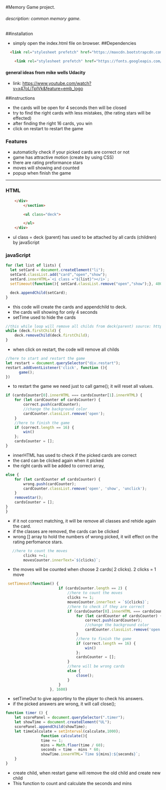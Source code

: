 

#Memory Game project.

###### description:  common memory game.


##installation
- simply open the index.html file on browser.
##Dependencies
```html
  <link rel="stylesheet prefetch" href="https://maxcdn.bootstrapcdn.com/font-awesome/4.6.1/css/font-awesome.min.css">

    <link rel="stylesheet prefetch" href="https://fonts.googleapis.com/css?family=Coda">
```

####   general ideas  from mike wells Udacity
- link: https://www.youtube.com/watch?v=x47oLiTpIVk&feature=emb_logo


##instructions
- the cards will be open for 4 seconds then will be closed
- try to find the right cards with less mistakes, (the rating stars will be effected)
- after finding the right 16 cards, you win
- click on restart to restart the game


### Features
-  automaticlly check  if your picked cards are correct or not
-  game has attractive motion (create by using CSS)
-  there are rating preformance stars
- moves will showing and counted
- popup when finish the game

---

### HTML


```html
	</div>
        </section>

        <ul class="deck">

        </ul>
    </div>
```
-  ul class = deck (parent) has used to be attached by all cards (children) by javaScript


### javaScript

```JavaScript
for (let list of lists) {
  let setCard = document.createElement("li");
  setCard.classList.add("card","open","show");
  setCard.innerHTML=`<i class ="${list}"></i>`;
  setTimeout(function(){ setCard.classList.remove("open","show");}, 4000);

  deck.appendChild(setCard);
}
```
- this code will create the cards and appendchild to deck.
- the cards will showing for only 4 seconds  
- setTime used to hide the cards

```javascript
//this while loop will remove all childs from deck(parent) source: https://stackoverflow.com/questions/3955229/remove-all-child-elements-of-a-dom-node-in-javascript
while (deck.firstChild) {
    deck.removeChild(deck.firstChild);
}
```
- when click on restart, the code will remove all childs

```JavaScript
//here to start and restart the game
let restart = document.querySelector("div.restart");
restart.addEventListener('click', function (){
      game();
})
```

- to restart the game we need just to call game(); it will reset all values.



```javaScript
if (cardsCounter[0].innerHTML === cardsCounter[1].innerHTML) {
    for (let cardCounter of cardsCounter) {
        correct.push(cardCounter);
        //change the background color
        cardCounter.classList.remove('open');
    }
    //here to finish the game
    if (correct.length == 16) {
        win()
    };
    cardsCounter = [];
}
```
- innerHTML has used to check if the picked cards are correct
- the card can be clicked again when it picked
- the right cards will be added to correct array,

```javascript
else {
    for (let cardCounter of cardsCounter) {
        wrong.push(cardCounter);
        cardCounter.classList.remove('open', 'show', 'unclick');
    }
    removeStar();
    cardsCounter = [];
}
}
```
- if it not correct matching, it will be remove all classes and rehide again the card.
- if the classes are removed, the cards can be clicked
- wrong [] array to hold the numbers of wrong picked, it will effect on the rating perfomance stars.


```javaScript
   //here to count the moves
        clicks +=1;
        movesCounter.innerText=`${clicks}`;
```
- the moves will be counted when choose 2 cards( 2 clicks).  2 clicks = 1 move


```javascript
 setTimeout(function() {
                        if (cardsCounter.length == 2) {
                            //here to count the moves
                            clicks += 1;
                            movesCounter.innerText = `${clicks}`;
                            //here to check if they are correct
                            if (cardsCounter[0].innerHTML === cardsCounter[1].innerHTML) {
                                for (let cardCounter of cardsCounter) {
                                    correct.push(cardCounter);
                                    //change the background color
                                    cardCounter.classList.remove('open');
                                }
                                //here to finish the game
                                if (correct.length == 16) {
                                    win()
                                };
                                cardsCounter = [];
                            }
                            //here will be wrong cards
                            else {
                                close();
                            }
                        }
                    }, 1600)
```

- setTimeOut to give apportiny to the player to check his answers.
- if the picked answers are wrong, it will call close();



```JavaScript
function timer () {
	let scorePanel = document.querySelector(".timer");
	let showTime = document.createElement("UL");
	scorePanel.appendChild(showTime);
	let timeCalculate = setInterval(calculate,1000);
				function calculate(){
				time += 1;
				mins = Math.floor(time / 60);
				seconds = time - mins * 60;
				showTime.innerHTML=`Time ${mins}:${seconds}`;
	}
}
```
- create child, when restart game will remove the old child and create new child
- This function to count and calculate the seconds and mins
